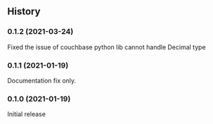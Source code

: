 ## History

### 0.1.2 (2021-03-24)

Fixed the issue of couchbase python lib cannot handle Decimal type

### 0.1.1 (2021-01-19)

Documentation fix only.

### 0.1.0 (2021-01-19)

Initial release
